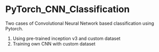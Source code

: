 # PyTorch_CNN_Classification

Two cases of Convolutional Neural Network based classification using Pytorch. 
1. Using pre-trained inception v3 and custom dataset
2. Training own CNN with custom dataset
